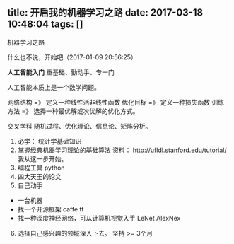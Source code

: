 title: 开启我的机器学习之路
date: 2017-03-18 10:48:04
tags: []
---

机器学习之路
<!--more-->

什么也不说，开始吧（2017-01-09 20:56:25）

**人工智能入门**
重基础、勤动手、专一门

人工智能本质上是一个数学问题。

网络结构 =》 定义一种线性活非线性函数
优化目标 =》 定义一种损失函数
训练方法 =》 选择一种最优解或次优解的优化方式。

交叉学科
随机过程、优化理论、信息论、矩阵分析。

1. 必学： 统计学基础知识
2. 掌握经典机器学习理论的基础算法 
    资料： <http://ufldl.stanford.edu/tutorial/>
    我从这一步开始。
3. 编程工具 python
4. 四大天王的论文
5. 自己动手
  * 一台机器
  * 找一个开源框架 caffe tf
  * 找一种深度神经网络，可从计算机视觉入手 LeNet AlexNex

6. 选择自己感兴趣的领域深入下去。
坚持 >= 3个月


